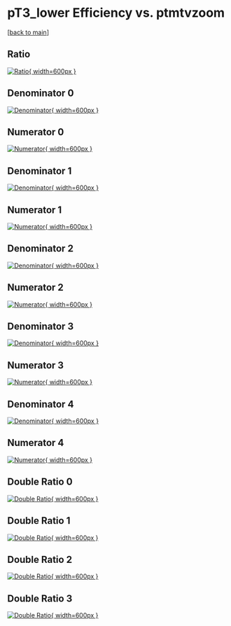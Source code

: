 # pT3_lower Efficiency vs. ptmtvzoom

[[back to main](./)]



## Ratio

[![Ratio](../mtv/var/pT3_lower_vtr_211_-1_eff_ptmtvzoom.png){ width=600px }](../mtv/var/pT3_lower_vtr_211_-1_eff_ptmtvzoom.pdf)

## Denominator 0

[![Denominator](../mtv/den/pT3_lower_vtr_211_-1_eff_ptmtvzoom_den0.png){ width=600px }](../mtv/den/pT3_lower_vtr_211_-1_eff_ptmtvzoom_den0.pdf)

## Numerator 0

[![Numerator](../mtv/num/pT3_lower_vtr_211_-1_eff_ptmtvzoom_num0.png){ width=600px }](../mtv/num/pT3_lower_vtr_211_-1_eff_ptmtvzoom_num0.pdf)

## Denominator 1

[![Denominator](../mtv/den/pT3_lower_vtr_211_-1_eff_ptmtvzoom_den1.png){ width=600px }](../mtv/den/pT3_lower_vtr_211_-1_eff_ptmtvzoom_den1.pdf)

## Numerator 1

[![Numerator](../mtv/num/pT3_lower_vtr_211_-1_eff_ptmtvzoom_num1.png){ width=600px }](../mtv/num/pT3_lower_vtr_211_-1_eff_ptmtvzoom_num1.pdf)

## Denominator 2

[![Denominator](../mtv/den/pT3_lower_vtr_211_-1_eff_ptmtvzoom_den2.png){ width=600px }](../mtv/den/pT3_lower_vtr_211_-1_eff_ptmtvzoom_den2.pdf)

## Numerator 2

[![Numerator](../mtv/num/pT3_lower_vtr_211_-1_eff_ptmtvzoom_num2.png){ width=600px }](../mtv/num/pT3_lower_vtr_211_-1_eff_ptmtvzoom_num2.pdf)

## Denominator 3

[![Denominator](../mtv/den/pT3_lower_vtr_211_-1_eff_ptmtvzoom_den3.png){ width=600px }](../mtv/den/pT3_lower_vtr_211_-1_eff_ptmtvzoom_den3.pdf)

## Numerator 3

[![Numerator](../mtv/num/pT3_lower_vtr_211_-1_eff_ptmtvzoom_num3.png){ width=600px }](../mtv/num/pT3_lower_vtr_211_-1_eff_ptmtvzoom_num3.pdf)

## Denominator 4

[![Denominator](../mtv/den/pT3_lower_vtr_211_-1_eff_ptmtvzoom_den4.png){ width=600px }](../mtv/den/pT3_lower_vtr_211_-1_eff_ptmtvzoom_den4.pdf)

## Numerator 4

[![Numerator](../mtv/num/pT3_lower_vtr_211_-1_eff_ptmtvzoom_num4.png){ width=600px }](../mtv/num/pT3_lower_vtr_211_-1_eff_ptmtvzoom_num4.pdf)

## Double Ratio 0

[![Double Ratio](../mtv/ratio/pT3_lower_vtr_211_-1_eff_ptmtvzoom_ratio0.png){ width=600px }](../mtv/ratio/pT3_lower_vtr_211_-1_eff_ptmtvzoom_ratio0.pdf)

## Double Ratio 1

[![Double Ratio](../mtv/ratio/pT3_lower_vtr_211_-1_eff_ptmtvzoom_ratio1.png){ width=600px }](../mtv/ratio/pT3_lower_vtr_211_-1_eff_ptmtvzoom_ratio1.pdf)

## Double Ratio 2

[![Double Ratio](../mtv/ratio/pT3_lower_vtr_211_-1_eff_ptmtvzoom_ratio2.png){ width=600px }](../mtv/ratio/pT3_lower_vtr_211_-1_eff_ptmtvzoom_ratio2.pdf)

## Double Ratio 3

[![Double Ratio](../mtv/ratio/pT3_lower_vtr_211_-1_eff_ptmtvzoom_ratio3.png){ width=600px }](../mtv/ratio/pT3_lower_vtr_211_-1_eff_ptmtvzoom_ratio3.pdf)

